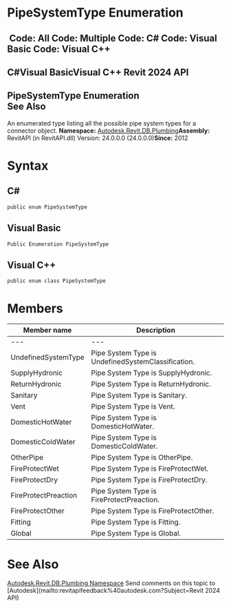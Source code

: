 # PipeSystemType Enumeration

﻿
 Code: All Code: Multiple Code: C# Code: Visual Basic Code: Visual C++   
---  
C#Visual BasicVisual C++
Revit 2024 API  
---  
PipeSystemType Enumeration  
See Also  
---  
An enumerated type listing all the possible pipe system types for a connector object. 
**Namespace:** [Autodesk.Revit.DB.Plumbing](cc553597-37c2-fcd9-6025-d904c129c80a.md "Autodesk.Revit.DB.Plumbing Namespace")**Assembly:** RevitAPI (in RevitAPI.dll) Version: 24.0.0.0 (24.0.0.0)**Since:** 2012 
# Syntax
C#  
---  
```text
public enum PipeSystemType
```
  
Visual Basic  
---  
```text
Public Enumeration PipeSystemType
```
  
Visual C++  
---  
```text
public enum class PipeSystemType
```
  
# Members
| Member name | Description |
| --- | --- |
| --- | --- |
| UndefinedSystemType | Pipe System Type is UndefinedSystemClassification. |
| SupplyHydronic | Pipe System Type is SupplyHydronic. |
| ReturnHydronic | Pipe System Type is ReturnHydronic. |
| Sanitary | Pipe System Type is Sanitary. |
| Vent | Pipe System Type is Vent. |
| DomesticHotWater | Pipe System Type is DomesticHotWater. |
| DomesticColdWater | Pipe System Type is DomesticColdWater. |
| OtherPipe | Pipe System Type is OtherPipe. |
| FireProtectWet | Pipe System Type is FireProtectWet. |
| FireProtectDry | Pipe System Type is FireProtectDry. |
| FireProtectPreaction | Pipe System Type is FireProtectPreaction. |
| FireProtectOther | Pipe System Type is FireProtectOther. |
| Fitting | Pipe System Type is Fitting. |
| Global | Pipe System Type is Global. |

# See Also
[Autodesk.Revit.DB.Plumbing Namespace](cc553597-37c2-fcd9-6025-d904c129c80a.md "Autodesk.Revit.DB.Plumbing Namespace")
Send comments on this topic to [Autodesk](mailto:revitapifeedback%40autodesk.com?Subject=Revit 2024 API)
